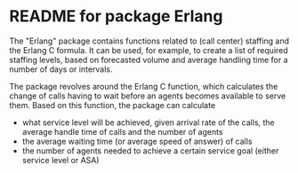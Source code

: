 README for package Erlang
========================================================

The "Erlang" package contains functions related to (call center) staffing and the Erlang C formula. It can be used, for example, to create a list of required staffing levels, based on forecasted volume and average handling time for a number of days or intervals.

The package revolves around the Erlang C function, which calculates the change of calls having to wait before an agents becomes available to serve them. Based on this function, the package can calculate
- what service level will be achieved, given arrival rate of the calls, the average handle time of calls and the number of agents
- the average waiting time (or average speed of answer) of calls
- the number of agents needed to achieve a certain service goal (either service level or ASA)

